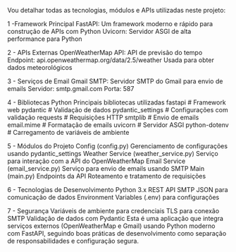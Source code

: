 Vou detalhar todas as tecnologias, módulos e APIs utilizadas neste projeto:

1 -Framework Principal FastAPI: Um framework moderno e rápido para construção de APIs com Python Uvicorn: Servidor ASGI de alta performance para Python

2 - APIs Externas OpenWeatherMap API: API de previsão do tempo Endpoint: api.openweathermap.org/data/2.5/weather Usada para obter dados meteorológicos

3 - Serviços de Email Gmail SMTP: Servidor SMTP do Gmail para envio de emails Servidor: smtp.gmail.com Porta: 587

4 - Bibliotecas Python Principais bibliotecas utilizadas fastapi # Framework web pydantic # Validação de dados pydantic_settings # Configurações com validação requests # Requisições HTTP smtplib # Envio de emails email.mime # Formatação de emails uvicorn # Servidor ASGI python-dotenv # Carregamento de variáveis de ambiente

5 - Módulos do Projeto Config (config.py) Gerenciamento de configurações usando pydantic_settings Weather Service (weather_service.py) Serviço para interação com a API do OpenWeatherMap Email Service (email_service.py) Serviço para envio de emails usando SMTP Main (main.py) Endpoints da API Roteamento e tratamento de requisições

6 - Tecnologias de Desenvolvimento Python 3.x REST API SMTP JSON para comunicação de dados Environment Variables (.env) para configurações

7 - Segurança Variáveis de ambiente para credenciais TLS para conexão SMTP Validação de dados com Pydantic Esta é uma aplicação que integra serviços externos (OpenWeatherMap e Gmail) usando Python moderno com FastAPI, seguindo boas práticas de desenvolvimento como separação de responsabilidades e configuração segura.
